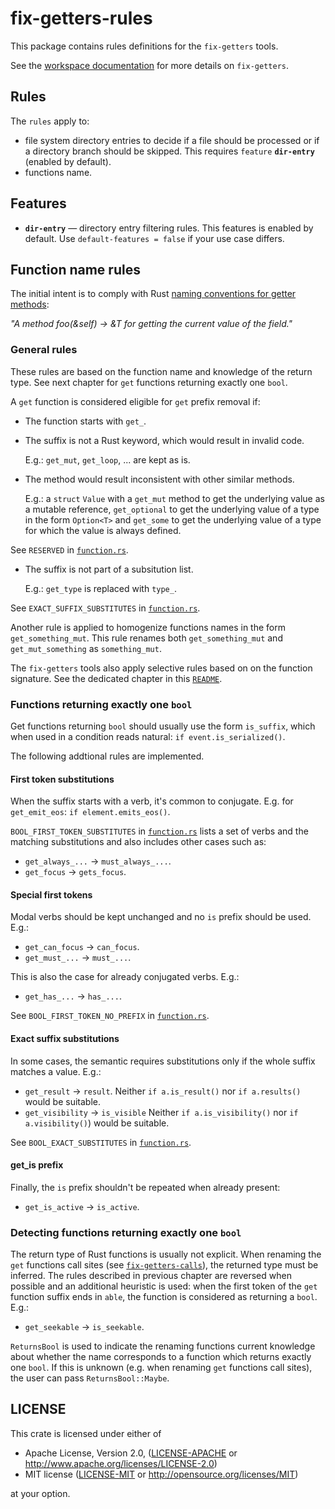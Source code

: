 # fix-getters-rules

This package contains rules definitions for the `fix-getters` tools.

See the [workspace documentation](../README.md) for more details on `fix-getters`.

## Rules

The `rules` apply to:

* file system directory entries to decide if a file should be processed or
  if a directory branch should be skipped. This requires `feature` **`dir-entry`**
  (enabled by default).
* functions name.

## Features

* **`dir-entry`** — directory entry filtering rules. This features is enabled by
  default. Use `default-features = false` if your use case differs.

## Function name rules

The initial intent is to comply with Rust [naming conventions for getter methods](https://doc.rust-lang.org/1.0.0/style/style/naming/README.html#getter/setter-methods-%5Brfc-344%5D):

*"A method foo(&self) -> &T for getting the current value of the field."*

### General rules

These rules are based on the function name and knowledge of the return type.
See next chapter for `get` functions returning exactly one `bool`.

A `get` function is considered eligible for `get` prefix removal if:

* The function starts with `get_`.
* The suffix is not a Rust keyword, which would result in invalid code.
  
  E.g.: `get_mut`, `get_loop`, ... are kept as is.

* The method would result inconsistent with other similar methods.

  E.g.: a `struct` `Value` with a `get_mut` method to get the underlying value
  as a mutable reference, `get_optional` to get the underlying value of a type
  in the form `Option<T>` and `get_some` to get the underlying value of a type
  for which the value is always defined.
  
See `RESERVED` in [`function.rs`](src/function.rs).
  
* The suffix is not part of a subsitution list.
  
  E.g.: `get_type` is replaced with `type_`.
  
See `EXACT_SUFFIX_SUBSTITUTES` in [`function.rs`](src/function.rs).

Another rule is applied to homogenize functions names in the form
`get_something_mut`. This rule renames both `get_something_mut` and
`get_mut_something` as `something_mut`.

The `fix-getters` tools also apply selective rules based on on the function
signature. See the dedicated chapter in this [`README`](../README.md#get-functions-selection).

### Functions returning exactly one `bool`

Get functions returning `bool` should usually use the form `is_suffix`, which
when used in a condition reads natural: `if event.is_serialized()`.

The following addtional rules are implemented.

#### First token substitutions

When the suffix starts with a verb, it's common to conjugate. E.g. for
`get_emit_eos`: `if element.emits_eos()`.

`BOOL_FIRST_TOKEN_SUBSTITUTES` in [`function.rs`](src/function.rs) lists a set
of verbs and the matching substitutions and also includes other cases such as:

* `get_always_...` -> `must_always_...`.
* `get_focus` -> `gets_focus`.

#### Special first tokens

Modal verbs should be kept unchanged and no `is` prefix should be used. E.g.:

* `get_can_focus` -> `can_focus`.
* `get_must_...` -> `must_...`.

This is also the case for already conjugated verbs. E.g.:

* `get_has_...` -> `has_...`.

See `BOOL_FIRST_TOKEN_NO_PREFIX` in [`function.rs`](src/function.rs).

#### Exact suffix substitutions

In some cases, the semantic requires substitutions only if the whole suffix
matches a value. E.g.:

* `get_result` -> `result`. Neither `if a.is_result()` nor `if a.results()`
  would be suitable.
* `get_visibility` -> `is_visible` Neither `if a.is_visibility()` nor
  `if a.visibility()`) would be suitable.

See `BOOL_EXACT_SUBSTITUTES` in [`function.rs`](src/function.rs).

#### get_is prefix

Finally, the `is` prefix shouldn't be repeated when already present:

* `get_is_active` -> `is_active`.

### Detecting functions returning exactly one `bool`

The return type of Rust functions is usually not explicit. When renaming the
`get` functions call sites (see [`fix-getters-calls`](../fix-calls)), the
returned type must be inferred. The rules described in previous chapter are
reversed when possible and an additional heuristic is used: when the first token
of the `get` function suffix ends in `able`, the function is considered as
returning a `bool`. E.g.:

* `get_seekable` -> `is_seekable`.

`ReturnsBool` is used to indicate the renaming functions current knowledge about
whether the name corresponds to a function which returns exactly one `bool`. If
this is unknown (e.g. when renaming `get` functions call sites), the user can
pass `ReturnsBool::Maybe`.

## LICENSE

This crate is licensed under either of

 * Apache License, Version 2.0, ([LICENSE-APACHE](LICENSE-APACHE) or
   http://www.apache.org/licenses/LICENSE-2.0)
 * MIT license ([LICENSE-MIT](LICENSE-MIT) or
   http://opensource.org/licenses/MIT)

at your option.
